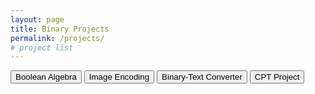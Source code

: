 ```yaml
---
layout: page
title: Binary Projects
permalink: /projects/
# project list
---
```


<body>
  <button class="buttonLarge" onclick="location.href='boolean-algebra/'" type="button">
  Boolean Algebra  </button>

  <!-- <button class="buttonLarge" onclick="location.href='color-game/'" type="button">
  Color Matching Game</button> -->

  <button class="buttonLarge" onclick="location.href='image-encoder/'" type="button">
  Image Encoding</button>

  <button class="buttonLarge" onclick="location.href='binary-text-coverter/'" type="button">
  Binary-Text Converter</button>  

  <button class="buttonLarge" onclick="location.href='homepage/'" type="button">
  CPT Project</button>  
</body>
